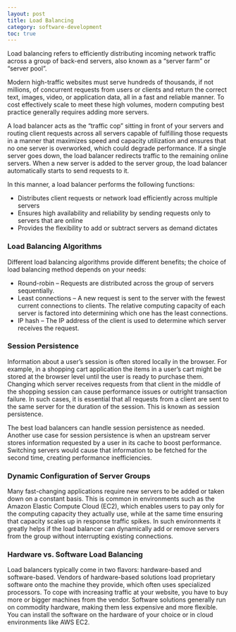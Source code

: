 ```yaml
---
layout: post
title: Load Balancing
category: software-development
toc: true
---
```


Load balancing refers to efficiently distributing incoming network traffic across a group of back-end servers, also known as a “server farm” or “server pool”.

Modern high-traffic websites must serve hundreds of thousands, if not millions, of concurrent requests from users or clients and return the correct text, images, video, or application data, all in a fast and reliable manner. To cost effectively scale to meet these high volumes, modern computing best practice generally requires adding more servers.

A load balancer acts as the “traffic cop” sitting in front of your servers and routing client requests across all servers capable of fulfilling those requests in a manner that maximizes speed and capacity utilization and ensures that no one server is overworked, which could degrade performance. If a single server goes down, the load balancer redirects traffic to the remaining online servers. When a new server is added to the server group, the load balancer automatically starts to send requests to it.

In this manner, a load balancer performs the following functions:

- Distributes client requests or network load efficiently across multiple servers
- Ensures high availability and reliability by sending requests only to servers that are online
- Provides the flexibility to add or subtract servers as demand dictates

### Load Balancing Algorithms

Different load balancing algorithms provide different benefits; the choice of load balancing method depends on your needs:

- Round-robin – Requests are distributed across the group of servers sequentially.
- Least connections – A new request is sent to the server with the fewest current connections to clients. The relative computing capacity of each server is factored into determining which one has the least connections.
- IP hash – The IP address of the client is used to determine which server receives the request.

### Session Persistence

Information about a user’s session is often stored locally in the browser. For example, in a shopping cart application the items in a user’s cart might be stored at the browser level until the user is ready to purchase them. Changing which server receives requests from that client in the middle of the shopping session can cause performance issues or outright transaction failure. In such cases, it is essential that all requests from a client are sent to the same server for the duration of the session. This is known as session persistence.

The best load balancers can handle session persistence as needed. Another use case for session persistence is when an upstream server stores information requested by a user in its cache to boost performance. Switching servers would cause that information to be fetched for the second time, creating performance inefficiencies.

### Dynamic Configuration of Server Groups

Many fast-changing applications require new servers to be added or taken down on a constant basis. This is common in environments such as the Amazon Elastic Compute Cloud (EC2), which enables users to pay only for the computing capacity they actually use, while at the same time ensuring that capacity scales up in response traffic spikes. In such environments it greatly helps if the load balancer can dynamically add or remove servers from the group without interrupting existing connections.

### Hardware vs. Software Load Balancing

Load balancers typically come in two flavors: hardware-based and software-based. Vendors of hardware-based solutions load proprietary software onto the machine they provide, which often uses specialized processors. To cope with increasing traffic at your website, you have to buy more or bigger machines from the vendor. Software solutions generally run on commodity hardware, making them less expensive and more flexible. You can install the software on the hardware of your choice or in cloud environments like AWS EC2.
